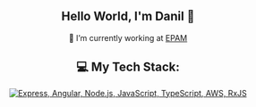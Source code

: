 <div align="center">
  
## Hello World, I'm Danil 👋

🔭 I’m currently working at  [EPAM](https://www.epam.com/)

</div>

<div align="center">
  
## 💻 My Tech Stack:

[![Express, Angular, Node.js, JavaScript, TypeScript, AWS, RxJS](https://skillicons.dev/icons?i=express,angular,nodejs,js,ts,aws,rxjs)](https://skillicons.dev)

</div>
